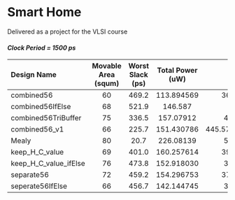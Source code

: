 # Smart Home
Delivered as a project for the VLSI course

#### _Clock Period = 1500 ps_
| Design Name  | Movable Area (squm)  | Worst Slack (ps) | Total Power (uW) | Overall |
| :------------ |:-------:| :----:| :--------:| :---------:|
| combined56            | 60 | 469.2 | 113.894569 | 362.0189137 |
| combined56IfElse      | 68 | 521.9 | 146.587    |  356.7474 | 
| combined56TriBuffer   | 75 | 336.5 | 157.07912  | 417.965824 |
| combined56_v1         | 66 | 225.7 | 151.430786 | 445.57615719999995 | 
| Mealy                 | 80 | 20.7  | 226.08139 | 529.006278 |
| keep_H_C_value        | 69 | 401.0 | 160.257614 | 396.2515228 |
| keep_H_C_value_ifElse | 76 | 473.8 | 152.918030 | 376.443606 |
| separate56            | 72 | 459.2 | 154.296753 | 379.0993506 |
| seperate56IfElse      | 66 | 456.7 | 142.144745 | 374.418949 |

